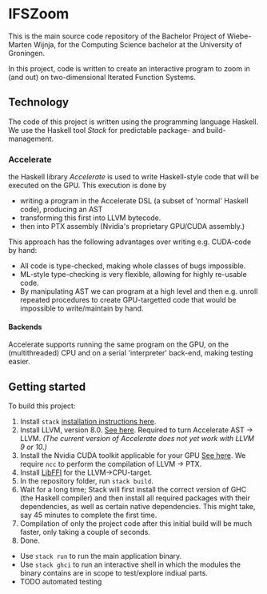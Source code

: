 # IFSZoom

This is the main source code repository of the Bachelor Project of Wiebe-Marten Wijnja, for the Computing Science bachelor at the University of Groningen.

In this project, code is written to create an interactive program to zoom in (and out) on two-dimensional Iterated Function Systems.


## Technology

The code of this project is written using the programming language Haskell.
We use the Haskell tool _Stack_ for predictable package- and build-management.

### Accelerate

the Haskell library _Accelerate_ is used to write Haskell-style code that will be executed on the GPU.
This execution is done by 

- writing a program in the Accelerate DSL (a subset of 'normal' Haskell code), producing an AST
- transforming this first into LLVM bytecode.
- then into PTX assembly (Nvidia's proprietary GPU/CUDA assembly.)

This approach has the following advantages over writing e.g. CUDA-code by hand:

- All code is type-checked, making whole classes of bugs impossible.
- ML-style type-checking is very flexible, allowing for highly re-usable code.
- By manipulating AST we can program at a high level and then e.g. unroll repeated procedures to create GPU-targetted code that would be impossible to write/maintain by hand.

#### Backends

Accelerate supports running the same program on the GPU, on the (multithreaded) CPU and on a serial 'interpreter' back-end, making testing easier.

## Getting started

To build this project:

1. Install `stack` [installation instructions here](https://docs.haskellstack.org/en/stable/README/).
2. Install LLVM, version 8.0. [See here](http://llvm.org/). Required to turn Accelerate AST -> LLVM. _(The current version of Accelerate does not yet work with LLVM 9 or 10.)_
3. Install the Nvidia CUDA toolkit applicable for your GPU [See here](https://developer.nvidia.com/cuda-downloads). We require `ncc` to perform the compilation of LLVM -> PTX.
4. Install [LibFFI](https://sourceware.org/libffi/) for the LLVM->CPU-target.
5. In the repository folder, run `stack build`.
6. Wait for a long time; Stack will first install the correct version of GHC (the Haskell compiler) and then install all required packages with their dependencies, as well as certain native dependencies. This might take, say 45 minutes to complete the first time. 
7. Compilation of only the project code after this initial build will be much faster, only taking a couple of seconds.
8. Done.
  - Use `stack run` to run the main application binary. 
  - Use `stack ghci` to run an interactive shell in which the modules the binary contains are in scope to test/explore indiual parts.
  - TODO automated testing
